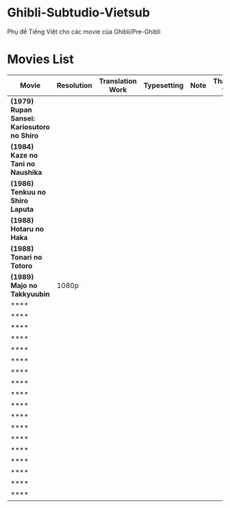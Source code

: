 # Ghibli-Subtudio-Vietsub
Phụ đề Tiếng Việt cho các movie của Ghibli/Pre-Ghibli

# Movies List

|**Movie**|**Resolution**|**Translation Work**|**Typesetting**|**Note**|**Thanks to**|
|--------|--------|--------|--------|--------|--------|
|**(1979) Rupan Sansei: Kariosutoro no Shiro**||||||
|**(1984) Kaze no Tani no Naushika**||||||
|**(1986) Tenkuu no Shiro Laputa**||||||
|**(1988) Hotaru no Haka**||||||
|**(1988) Tonari no Totoro**||||||
|**(1989) Majo no Takkyuubin**|1080p|||||
|****||||||
|****||||||
|****||||||
|****||||||
|****||||||
|****||||||
|****||||||
|****||||||
|****||||||
|****||||||
|****||||||
|****||||||
|****||||||
|****||||||
|****||||||
|****||||||
|****||||||
|****||||||
